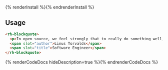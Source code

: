 {% renderInstall %}{% endrenderInstall %}

## Usage

```html
<rh-blockquote>
  <p>In open source, we feel strongly that to really do something well, you have to get a lot of people involved.</p>
  <span slot="author">Linus Torvalds</span>
  <span slot="title">Software Engineer</span>
</rh-blockquote>
```

{% renderCodeDocs hideDescription=true %}{% endrenderCodeDocs %}
